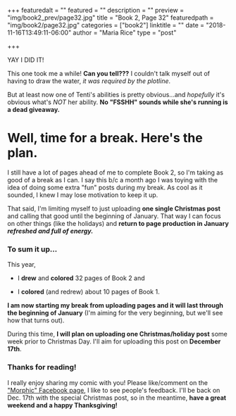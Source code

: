 +++
featuredalt = ""
featured = ""
description = ""
preview = "img/book2_prev/page32.jpg"
title = "Book 2, Page 32"
featuredpath = "img/book2/page32.jpg"
categories = ["book2"]
linktitle = ""
date = "2018-11-16T13:49:11-06:00"
author = "Maria Rice"
type = "post"

+++

YAY I DID IT!

This one took me a while! **Can you tell???** I couldn't talk myself out of
having to draw the water, _it was required by the plotline_.

But at least now one of Tenti's abilities is pretty obvious...and _hopefully_
it's obvious what's _NOT_ her ability. **No "FSSHH" sounds while she's running is a
dead giveaway.**

# Well, time for a break. Here's the plan.

I still have a lot of pages ahead of me to complete Book 2, so I'm taking as
good of a break as I can. I say this b/c a month ago I was toying with the idea
of doing some extra "fun" posts during my break. As cool as it sounded,
I knew I may lose motivation to keep it up.

That said, I'm limiting myself to just uploading **one single Christmas post**
and calling that good until the beginning of January. That way I can focus on
other things (like the holidays) and **return to page production in January _refreshed and
full of energy._**

### To sum it up...

This year,

- I **drew** and **colored** 32 pages of Book 2 and

- I **colored** (and redrew) about 10 pages of Book 1.

**I am now starting my break from uploading pages and it will last through the
beginning of January** (I'm aiming for the very beginning, but we'll see how that
turns out).

During this time, **I will plan on uploading one Christmas/holiday post** some
week prior to Christmas Day. I'll aim for uploading this post on **December 17th**.

### Thanks for reading!

I really enjoy sharing my comic with you! Please like/comment on the ["Morphic"
Facebook page](https://www.facebook.com/MorphicGraphicNovel), I like to see people's feedback. I'll be back on Dec. 17th with
the special Christmas post, so in the meantime, **have a great weekend and a happy
Thanksgiving!**
